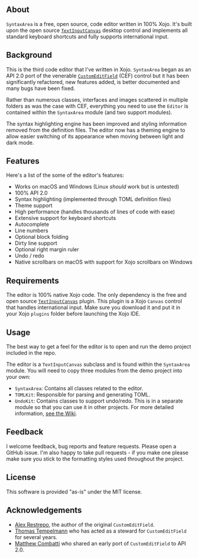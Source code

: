 ## About
`SyntaxArea` is a free, open source, code editor written in 100% Xojo. It's built upon the open source [`TextInputCanvas`][tic] desktop control and implements all standard keyboard shortcuts and fully supports international input.

## Background
This is the third code editor that I've written in Xojo. `SyntaxArea` began as an API 2.0 port of the venerable [`CustomEditField`][cef] (CEF) control but it has been significantly refactored, new features added, is better documented and many bugs have been fixed.

Rather than numerous classes, interfaces and images scattered in multiple folders as was the case with CEF, everything you need to use the `Editor` is contained within the `SyntaxArea` module (and two support modules).

The syntax highlighting engine has been improved and styling information removed from the definition files. The editor now has a theming engine to allow easier switching of its appearance when moving between light and dark mode.

## Features
Here's a list of the some of the editor's features:
- Works on macOS and Windows (Linux _should_ work but is untested)
- 100% API 2.0
- Syntax highlighting (implemented through TOML definition files)
- Theme support
- High performance (handles thousands of lines of code with ease)
- Extensive support for keyboard shortcuts
- Autocomplete
- Line numbers
- Optional block folding
- Dirty line support
- Optional right margin ruler
- Undo / redo
- Native scrollbars on macOS with support for Xojo scrollbars on Windows

## Requirements
The editor is 100% native Xojo code. The only dependency is the free and open source [`TextInputCanvas`][tic] plugin. This plugin is a Xojo `Canvas` control that handles international input. Make sure you download it and put it in your Xojo `plugins` folder before launching the Xojo IDE.

## Usage
The best way to get a feel for the editor is to open and run the demo project included in the repo.

The editor is a `TextInputCanvas` subclass and is found within the `SyntaxArea` module. You will need to copy three modules from the demo project into your own:
- `SyntaxArea`: Contains all classes related to the editor.
- `TOMLKit`: Responsible for parsing and generating TOML.
- `UndoKit`: Contains classes to support undo/redo. This is in a separate module so that you can use it in other projects.
For more detailed information, [see the Wiki][wiki].

## Feedback
I welcome feedback, bug reports and feature requests. Please open a GitHub issue. I'm also happy to take pull requests - if you make one please make sure you stick to the formatting styles used throughout the project.

## License
This software is provided "as-is" under the MIT license.

## Acknowledgements
- [Alex Restrepo][alexr], the author of the original `CustomEditField`.
- [Thomas Tempelmann][thomast] who has acted as a steward for `CustomEditField` for several years.
- [Matthew Combatti][matthewc] who shared an early port of `CustomEditField` to API 2.0.

[tic]: https://einhugur.com/Html/opensource.html 
[cef]: https://github.com/tempelmann/custom-editfield
[alexr]: https://github.com/alexrestrepo
[thomast]: https://www.tempel.org
[matthewc]: https://github.com/simulanics
[wiki]: https://github.com/gkjpettet/SyntaxArea/wiki
